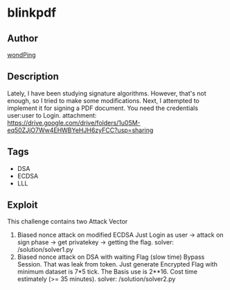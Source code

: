 # blinkpdf

## Author

[wondPing](https://github.com/fixxall)

## Description

Lately, I have been studying signature algorithms. However, that's not enough, so I tried to make some modifications. Next, I attempted to implement it for signing a PDF document. You need the credentials user:user to Login.
attachment: https://drive.google.com/drive/folders/1u05M-eq50ZJjO7Ww4EHWBYeHJH6zyFCC?usp=sharing

## Tags

- DSA
- ECDSA
- LLL

## Exploit

This challenge contains two Attack Vector

1. Biased nonce attack on modified ECDSA
Just Login as user -> attack on sign phase -> get privatekey -> getting the flag.
solver: /solution/solver1.py
2. Biased nonce attack on DSA with waiting Flag (slow time)
Bypass Session. That was leak from token. Just generate Encrypted Flag with minimum dataset is 7*5 tick. The Basis use is 2**16. Cost time estimately (>= 35 minutes).
solver: /solution/solver2.py
